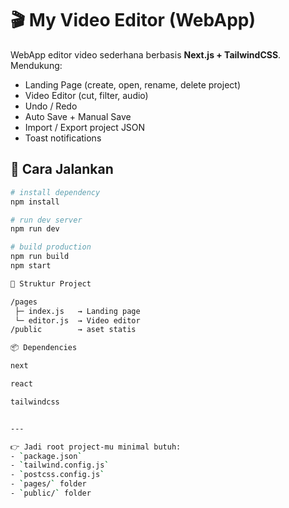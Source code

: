 # 🎬 My Video Editor (WebApp)

WebApp editor video sederhana berbasis **Next.js + TailwindCSS**.  
Mendukung:
- Landing Page (create, open, rename, delete project)
- Video Editor (cut, filter, audio)
- Undo / Redo
- Auto Save + Manual Save
- Import / Export project JSON
- Toast notifications

## 🚀 Cara Jalankan
```bash
# install dependency
npm install

# run dev server
npm run dev

# build production
npm run build
npm start

📂 Struktur Project

/pages
 ├─ index.js   → Landing page
 └─ editor.js  → Video editor
/public        → aset statis

📦 Dependencies

next

react

tailwindcss


---

👉 Jadi root project-mu minimal butuh:  
- `package.json`  
- `tailwind.config.js`  
- `postcss.config.js`  
- `pages/` folder  
- `public/` folder  
